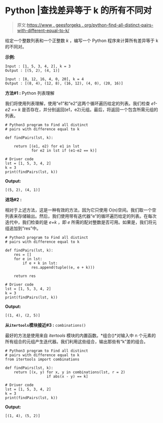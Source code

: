 # Python |查找差异等于 k 的所有不同对

> 原文:[https://www . geesforgeks . org/python-find-all-distinct-pairs-with-different-equal-to-k/](https://www.geeksforgeeks.org/python-find-all-distinct-pairs-with-difference-equal-to-k/)

给定一个整数列表和一个正整数 *k* ，编写一个 Python 程序来计算所有差异等于 k 的不同对。

**示例:**

```
Input : [1, 5, 3, 4, 2], k = 3
Output : [(5, 2), (4, 1)]

Input : [8, 12, 16, 4, 0, 20], k = 4
Output : [(8, 4), (12, 8), (16, 12), (4, 0), (20, 16)]

```

**方法#1 :** Python 列表理解

我们将使用列表理解，使用“e1”和“e2”这两个循环遍历给定的列表。我们检查 *e1-e2 == k* 是否存在，并分别返回(e1，e2)元组。最后，将返回一个包含所需元组的列表。

```
# Python3 program to Find all distinct 
# pairs with difference equal to k

def findPairs(lst, k):

    return [(e1, e2) for e1 in lst 
            for e2 in lst if (e1-e2 == k)]

# Driver code
lst = [1, 5, 3, 4, 2]
k = 3
print(findPairs(lst, k))
```

**Output:**

```
[(5, 2), (4, 1)]

```

**进场#2 :**

相对于上述方法，这是一种有效的方法，因为它只使用 O(n)空间。我们取一个空列表来存储输出。然后，我们使用带有迭代器“e”的循环遍历给定的列表。在每次迭代中，我们检查的是 *e+k* ，即 *e* 所需的配对整数是否可用。如果是，我们将元组追加到“res”中。

```
# Python3 program to Find all distinct 
# pairs with difference equal to k

def findPairs(lst, k):
    res = []
    for e in lst:
        if e + k in lst:
            res.append(tuple((e, e + k)))

    return res

# Driver code
lst = [1, 5, 3, 4, 2]
k = 3
print(findPairs(lst, k))
```

**Output:**

```
[(1, 4), (2, 5)]

```

**从`itertools`模块接近#3 :** `combinations()`

最好的方法是使用来自 *itertools* 模块的内置函数。*组合()*对输入中 n 个元素的所有组合的元组产生迭代器。我们利用这些组合，输出那些有“k”差的组合。

```
# Python3 program to Find all distinct 
# pairs with difference equal to k
from itertools import combinations

def findPairs(lst, k):
    return [(x, y) for x, y in combinations(lst, r = 2)
                   if abs(x - y) == k]

# Driver code
lst = [1, 5, 3, 4, 2]
k = 3
print(findPairs(lst, k))
```

**Output:**

```
[(1, 4), (5, 2)]

```
